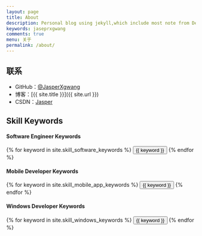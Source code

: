 ```yaml
---
layout: page
title: About
description: Personal blog using jekyll,which include most note from DevelopNote repoistor
keywords: jaseprxgwang
comments: true
menu: 关于
permalink: /about/
---
```




## 联系

* GitHub：[@JasperXgwang](https://github.com/JasperXgwang)
* 博客：[{{ site.title }}]({{ site.url }})
* CSDN：[Jasper](https://blog.csdn.net/weixin_37195606)

## Skill Keywords

#### Software Engineer Keywords
<div class="btn-inline">
    {% for keyword in site.skill_software_keywords %}
    <button class="btn btn-outline" type="button">{{ keyword }}</button>
    {% endfor %}
</div>

#### Mobile Developer Keywords
<div class="btn-inline">
    {% for keyword in site.skill_mobile_app_keywords %}
    <button class="btn btn-outline" type="button">{{ keyword }}</button>
    {% endfor %}
</div>

#### Windows Developer Keywords
<div class="btn-inline">
    {% for keyword in site.skill_windows_keywords %}
    <button class="btn btn-outline" type="button">{{ keyword }}</button>
    {% endfor %}
</div>
